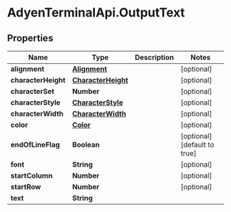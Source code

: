 # AdyenTerminalApi.OutputText

## Properties

Name | Type | Description | Notes
------------ | ------------- | ------------- | -------------
**alignment** | [**Alignment**](Alignment.md) |  | [optional] 
**characterHeight** | [**CharacterHeight**](CharacterHeight.md) |  | [optional] 
**characterSet** | **Number** |  | [optional] 
**characterStyle** | [**CharacterStyle**](CharacterStyle.md) |  | [optional] 
**characterWidth** | [**CharacterWidth**](CharacterWidth.md) |  | [optional] 
**color** | [**Color**](Color.md) |  | [optional] 
**endOfLineFlag** | **Boolean** |  | [optional] [default to true]
**font** | **String** |  | [optional] 
**startColumn** | **Number** |  | [optional] 
**startRow** | **Number** |  | [optional] 
**text** | **String** |  | 


